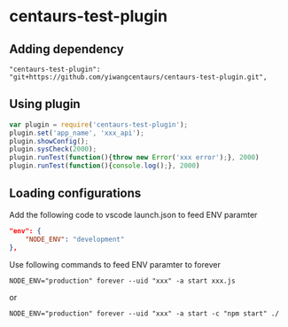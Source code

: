 # centaurs-test-plugin

## Adding dependency

`"centaurs-test-plugin": "git+https://github.com/yiwangcentaurs/centaurs-test-plugin.git",`

## Using plugin

~~~~ javascript
var plugin = require('centaurs-test-plugin');
plugin.set('app_name', 'xxx_api');
plugin.showConfig();
plugin.sysCheck(2000);
plugin.runTest(function(){throw new Error('xxx error');}, 2000)
plugin.runTest(function(){console.log();}, 2000)
~~~~

## Loading configurations

Add the following code to vscode launch.json to feed ENV paramter

~~~~ json
"env": {
    "NODE_ENV": "development"
},
~~~~

Use following commands to feed ENV paramter to forever

`NODE_ENV="production" forever --uid "xxx" -a start xxx.js`

or

`NODE_ENV="production" forever --uid "xxx" -a start -c "npm start" ./`

